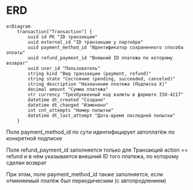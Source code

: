# ERD

```mermaid
erDiagram
    transaction["Transaction"] {
        uuid id PK "ID транзакции"
        uuid external_id "ID транзакции у партнёра"
        uuid payment_method_id "Идентификатор сохраненного способа оплаты"
        uuid refund_payment_id "Внешний ID платежа по которому возврат"
        uuid user_id "Пользователь"
        string kind "Вид транзакции (payment, refund)"
        string state "Состояние (pending, succeeded, canceled)" 
        string description "Назначение платежа (Подписка X)"
        decimal amount "Сумма платежа"
        str currency "Трехбуквенный код валюты в формате ISO-4217"
        datetime dt_created "Создано"
        datetime dt_changed "Изменено"
        int cnt_attempts "Номер попытки"
        datetime dt_last_attempt "Дата-время последней попытки"
    }
```

Поле payment_method_id по сути идентифицирует автоплатёж по конкретной подписке

Поле refund_payment_id заполняется только для Транзакций action == refund и в нём
указывается внешний ID того платежа, по которому сделан возврат

При этом, поле payment_method_id также заполняется, если отменяемый платёж
был периодическим (с автопродлением)
